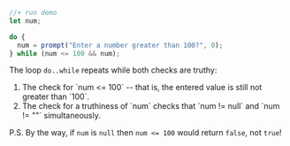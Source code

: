 
```js
//+ run demo
let num;

do {
  num = prompt("Enter a number greater than 100?", 0);
} while (num <= 100 && num);
```

The loop `do..while` repeats while both checks are truthy:
<ol>
<li>The check for `num <= 100` -- that is, the entered value is still not greater than `100`.</li>
<li>The check for a truthiness of `num` checks that `num != null` and `num != ""` simultaneously.</li>
</ol>

P.S. By the way, if `num` is `null` then `num <= 100` would return `false`, not `true`!
